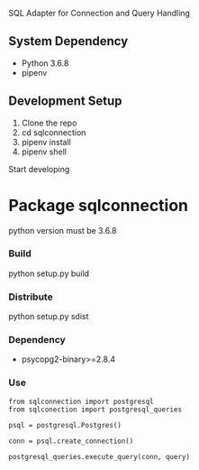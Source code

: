 SQL Adapter for Connection and Query Handling


## System Dependency

* Python 3.6.8
* pipenv


## Development Setup

1) Clone the repo 
2) cd sqlconnection
3) pipenv install
4) pipenv shell

Start developing

# Package sqlconnection
python version must be 3.6.8
### Build
python setup.py build

### Distribute
python setup.py sdist

### Dependency
* psycopg2-binary>=2.8.4

### Use 
```
from sqlconnection import postgresql
from sqlconection import postgresql_queries

psql = postgresql.Postgres()

conn = psql.create_connection()

postgresql_queries.execute_query(conn, query)
```




